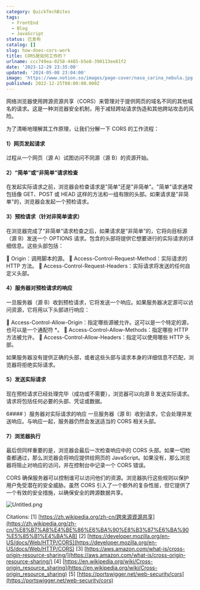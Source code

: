 ```yaml
---
category: QuickTechBites
tags:
  - FrontEnd
  - Blog
  - JavaScript
status: 已发布
catalog: []
slug: how-does-cors-work
title: CORS是如何工作的？
urlname: ccc749ea-0258-4485-b5e8-390113ee81f2
date: '2023-12-29 23:35:00'
updated: '2024-05-08 23:04:00'
image: 'https://www.notion.so/images/page-cover/nasa_carina_nebula.jpg'
published: 2022-12-25T08:00:00.000Z
---
```


网络浏览器使用跨源资源共享（CORS）来管理对于提供网页的域名不同的其他域名的请求。这是一种浏览器安全机制，用于减轻跨站请求伪造和其他跨站攻击的风险。


为了清晰地理解其工作原理，让我们分解一下 CORS 的工作流程：


#### 1）网页发起请求
过程从一个网页（源 A）试图访问不同源（源 B）的资源开始。


#### 2）“简单”或“非简单”请求检查
在发起实际请求之前，浏览器会检查请求是"简单"还是"非简单"。"简单"请求通常包括像 GET、POST 或 HEAD 这样的方法和一组有限的头部。如果请求是"非简单"的，浏览器会发起一个预检请求。


#### 3）预检请求（针对非简单请求）
在浏览器完成了“非简单”请求检查之后，如果请求是“非简单”的，它将向目标源（源 B）发送一个 OPTIONS 请求。包含的头部将提供它想要进行的实际请求的详细信息。这些头部包括：


🔸 Origin：调用脚本的源。
🔸 Access-Control-Request-Method：实际请求的 HTTP 方法。
🔸 Access-Control-Request-Headers：实际请求将发送的任何自定义头部。


#### 4）服务器对预检请求的响应
一旦服务器（源 B）收到预检请求，它将发送一个响应。如果服务器决定源可以访问资源，它将用以下头部进行响应：


🔹 Access-Control-Allow-Origin：指定哪些源被允许。这可以是一个特定的源，也可以是一个通配符 *。
🔹 Access-Control-Allow-Methods：指定哪些 HTTP 方法被允许。
🔹 Access-Control-Allow-Headers：指定可以使用哪些 HTTP 头部。


如果服务器没有提供正确的头部，或者这些头部与请求本身的详细信息不匹配，浏览器将拒绝实际请求。


#### 5）发送实际请求
现在预检请求已经处理完毕（成功或不需要），浏览器可以向源 B 发送实际请求。请求将包括任何必要的头部、凭证或数据。


6#### ）服务器对实际请求的响应
一旦服务器（源 B）收到请求，它会处理并发送响应。与响应一起，服务器仍然会发送适当的 CORS 相关头部。


#### 7）浏览器执行
最后但同样重要的是，浏览器会最后一次检查响应中的 CORS 头部。如果一切检查都通过，那么浏览器会将响应提供给网页的 JavaScript。如果没有，那么浏览器将阻止对响应的访问，并在控制台中记录一个 CORS 错误。


CORS 确保服务器可以控制谁可以访问他们的资源。浏览器执行这些规则以保护用户免受潜在的安全威胁。虽然 CORS 引入了一个额外的复杂性层，但它提供了一个有效的安全措施，以确保安全的跨源数据共享。


![Untitled.png](https://prod-files-secure.s3.us-west-2.amazonaws.com/5d24fe63-e567-4804-86f9-9fdc62e13082/b3deb140-f22b-4520-bcee-759301567801/Untitled.png?X-Amz-Algorithm=AWS4-HMAC-SHA256&X-Amz-Content-Sha256=UNSIGNED-PAYLOAD&X-Amz-Credential=ASIAZI2LB4662MYGGUP2%2F20250330%2Fus-west-2%2Fs3%2Faws4_request&X-Amz-Date=20250330T213236Z&X-Amz-Expires=3600&X-Amz-Security-Token=IQoJb3JpZ2luX2VjEC0aCXVzLXdlc3QtMiJGMEQCIEv%2F6vXHkz1MkK0uSfvexHhwmoa9kVCm7Qeqe6v3gocAAiBtEVENICCIJa%2BvSTlg%2FgWTUoAXaxlRihZ5asaeW2%2FM4yqIBAiW%2F%2F%2F%2F%2F%2F%2F%2F%2F%2F8BEAAaDDYzNzQyMzE4MzgwNSIMVVybgv6i%2Bj9VsZrtKtwDEXCROdk8MokwYwOyNLLonmfBYFSNdxN%2F2qWxXQNdzjRV0GQ2KuqNOMUYOC%2Fq1Khgkwtk6bbJ7yj%2FNm%2FTtPQ5isdhAk4JWWB6QtUs30utQjcBF%2BcBnbw9jB6MRy4rXAbHVQPgOes4qGDw6hjoznVEk3HUQb0wSgpMUp2B%2FKk2adeh3cg4oYqUtBw2p9rVj07KAwt%2ByZYxAu6eqMHTXoqodaOExqXxrdlRvrTW1hvG6Rs40sPqwtFw52CZYtZuaHbSBnSycxljPQxre1lH6Y9jHxW4%2Bi3Ot8xsojxLDzXpeOVXWgL75PiwfVo0HzpHLxifM5zuKt3FZhK1H%2Fu0lAMl5YFxdr6aNlHn4L5jPFogm7JL07eD4qGgX1RCWXRjSpgKPwOznZjqyUElOLfVCTZ3%2F8qkyX9%2FepuERU0iJ2RMdjJGhC9d1S6HihFUigYSeQhe4SuCAfxz3UkqTny28mJT1g8gM1txdN1BvJskFm6Qx%2B%2Bnw0f3uDd1A7TjmtcMwlszaLfqEalEeRmQ7016CW%2FhAJdpu8PK2DDIFenta9LSknZJ%2FjAxxoaG9iUxtB6WFBSUwrOToAQI%2BfCUXTnX%2BMwtldPgAiw67S1niMyzHBguEAQOISgQx%2FTdCSldHQowptamvwY6pgEAxLoGEaByGW%2B0V%2FGuPfp1Lh1OE%2Bxv3y%2F3tbqiJyZQmUWV9cpFguiJE%2B%2FE6VCqXCNceQIyfPMjm2bMtms%2BBzdWotj6Xhvja4z9iwc8AQ%2B2MkS2JefvdN5VHtF26eidmckENvNI%2Buw3eKHZwZnUUsfYyevgmTsztZvCC3pJeRD4XVKHG1BhGwwl6nzpazgXtCCviT%2FGatu%2BCCx0af3LB3IOZ7SMbMZc&X-Amz-Signature=4cf0184d599e9f79cba3d961310ef548a3676de91786ee2f94509e6a3d0bad8e&X-Amz-SignedHeaders=host&x-id=GetObject)


Citations:
[1] [https://zh.wikipedia.org/zh-cn/跨來源資源共享](https://zh.wikipedia.org/zh-cn/%E8%B7%A8%E4%BE%86%E6%BA%90%E8%B3%87%E6%BA%90%E5%85%B1%E4%BA%AB)
[2] [https://developer.mozilla.org/en-US/docs/Web/HTTP/CORS](https://developer.mozilla.org/en-US/docs/Web/HTTP/CORS)
[3] [https://aws.amazon.com/what-is/cross-origin-resource-sharing/](https://aws.amazon.com/what-is/cross-origin-resource-sharing/)
[4] [https://en.wikipedia.org/wiki/Cross-origin_resource_sharing](https://en.wikipedia.org/wiki/Cross-origin_resource_sharing)
[5] [https://portswigger.net/web-security/cors](https://portswigger.net/web-security/cors)

